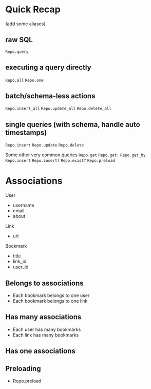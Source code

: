 # Quick Recap

(add some aliases)

## raw SQL
`Repo.query`

## executing a query directly
`Repo.all`
`Repo.one`

## batch/schema-less actions
`Repo.insert_all`
`Repo.update_all`
`Repo.delete_all`

## single queries (with schema, handle auto timestamps)
`Repo.insert`
`Repo.update`
`Repo.delete`

Some other very common queries
`Repo.get`
`Repo.get!`
`Repo.get_by`
`Repo.insert`
`Repo.insert!`
`Repo.exist?`
`Repo.preload`

# Associations

User
- username
- email
- about

Link
- url

Bookmark
- title
- link_id <!-- FK -->
- user_id <!-- FK -->

## Belongs to associations
- Each bookmark belongs to one user
- Each bookmark belongs to one link

## Has many associations
- Each user has many bookmarks
- Each link has many bookmarks

## Has one associations

## Preloading
- Repo.preload